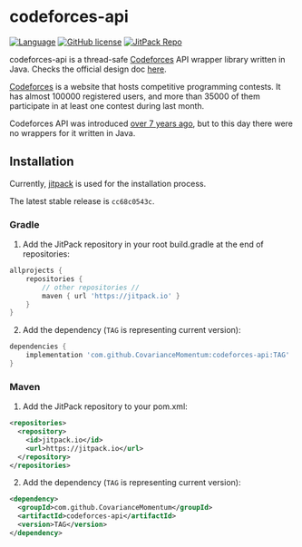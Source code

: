 # codeforces-api
[![Language](https://img.shields.io/badge/language-java-green.svg)](https://github.com/CovarianceMomentum/codeforces-api)
[![GitHub license](https://img.shields.io/github/license/CovarianceMomentum/codeforces-api.svg)](https://github.com/CovarianceMomentum/codeforces-api/blob/master/LICENSE)
[![JitPack Repo](https://jitpack.io/v/CovarianceMomentum/codeforces-api.svg)](https://jitpack.io/#CovarianceMomentum/codeforces-api)

codeforces-api is a thread-safe [Codeforces](https://codeforces.com/) API wrapper library written in Java.
Checks the official design doc [here](https://codeforces.com/apiHelp).

[Codeforces](https://codeforces.com/) is a website that hosts competitive programming contests. 
It has almost 100000 registered users, and more than 35000 of them participate in at least one contest during last month.

Codeforces API was introduced [over 7 years ago](https://codeforces.com/blog/entry/12520), 
but to this day there were no wrappers for it written in Java.

## Installation

Currently, [jitpack](https://jitpack.io/) is used for the installation process.

The latest stable release is `cc68c0543c`.

### Gradle
1. Add the JitPack repository in your root build.gradle at the end of repositories:
```groovy
allprojects {
    repositories {
        // other repositories //
        maven { url 'https://jitpack.io' }
    }
}
```

2. Add the dependency (`TAG` is representing current version):
```groovy
dependencies {
    implementation 'com.github.CovarianceMomentum:codeforces-api:TAG'
}
```
### Maven
1. Add the JitPack repository to your pom.xml:
```xml
<repositories>
  <repository>
    <id>jitpack.io</id>
    <url>https://jitpack.io</url>
  </repository>
</repositories>
```
2. Add the dependency (`TAG` is representing current version):
```xml
<dependency>
  <groupId>com.github.CovarianceMomentum</groupId>
  <artifactId>codeforces-api</artifactId>
  <version>TAG</version>
</dependency>
```

